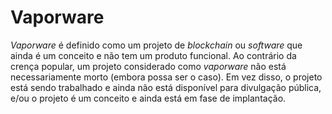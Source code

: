 # Vaporware

_Vaporware_ é definido como um projeto de _blockchain_ ou _software_ que ainda é um conceito e não tem um produto funcional. Ao contrário da crença popular, um projeto considerado como _vaporware_ não está necessariamente morto (embora possa ser o caso). Em vez disso, o projeto está sendo trabalhado e ainda não está disponível para divulgação pública, e/ou o projeto é um conceito e ainda está em fase de implantação.
